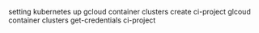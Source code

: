 setting kubernetes up 
gcloud container clusters create ci-project
glcoud container clusters get-credentials ci-project
